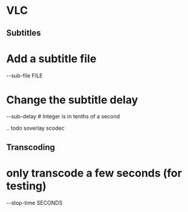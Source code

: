 # VLC
Subtitles
---------


  # Add a subtitle file
  --sub-file FILE
  # Change the subtitle delay
  --sub-delay <INT> # Integer is in tenths of a second

.. todo
 soverlay
 scodec

Transcoding
-----------


  # only transcode a few seconds (for testing)
  --stop-time SECONDS
  

